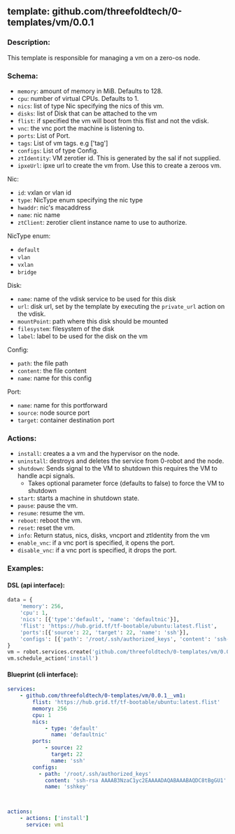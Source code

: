 ## template: github.com/threefoldtech/0-templates/vm/0.0.1

### Description:
This template is responsible for managing a vm on a zero-os node.

### Schema:

- `memory`: amount of memory in MiB. Defaults to 128.
- `cpu`: number of virtual CPUs. Defaults to 1.
- `nics`: list of type Nic specifying the nics of this vm.
- `disks`: list of Disk that can be attached to the vm 
- `flist`: if specified the vm will boot from this flist and not the vdisk.
- `vnc`: the vnc port the machine is listening to.
- `ports`: List of Port.
- `tags`: List of vm tags. e.g ['tag']
- `configs`: List of type Config.
- `ztIdentity`: VM zerotier id. This is generated by the sal if not supplied.
- `ipxeUrl`: ipxe url to create the vm from. Use this to create a zeroos vm.

Nic:
- `id`: vxlan or vlan id
- `type`: NicType enum specifying the nic type
- `hwaddr`: nic's macaddress
- `name`: nic name
- `ztClient`: zerotier client instance name to use to authorize.

NicType enum: 
- `default` 
- `vlan`
- `vxlan`
- `bridge`

Disk:
- `name`: name of the vdisk service to be used for this disk
- `url`: disk url, set by the template by executing the `private_url` action on the vdisk.
- `mountPoint`: path where this disk should be mounted
- `filesystem`: filesystem of the disk
- `label`: label to be used for the disk on the vm

Config:
- `path`: the file path 
- `content`: the file content
- `name`: name for this config

Port:
- `name`: name for this portforward
- `source`: node source port
- `target`: container destination port

### Actions:
- `install`: creates a a vm and the hypervisor on the node.
- `uninstall`: destroys and deletes the service from 0-robot and the node.
- `shutdown`: Sends signal to the VM to shutdown this requires the VM to handle acpi signals.
  - Takes optional parameter force (defaults to false) to force the VM to shutdown
- `start`: starts a machine in shutdown state.
- `pause`: pause the vm.
- `resume`: resume the vm.
- `reboot`: reboot the vm.
- `reset`: reset the vm.
- `info`: Return status, nics, disks, vncport and ztIdentity from the vm
- `enable_vnc`: if a vnc port is specified, it opens the port.
- `disable_vnc`: if a vnc port is specified, it drops the port.

### Examples:
#### DSL (api interface):
```python
data = {
    'memory': 256,
    'cpu': 1,
    'nics': [{'type':'default', 'name': 'defaultnic'}],
    'flist': 'https://hub.grid.tf/tf-bootable/ubuntu:latest.flist',
    'ports':[{'source': 22, 'target': 22, 'name': 'ssh'}],
    'configs': [{'path': '/root/.ssh/authorized_keys', 'content': 'ssh-rsa AAAAB3NzaC1yc2EAAAADAQABAAABAQDC8tBgGU1', 'name': 'sshkey'}]
}
vm = robot.services.create('github.com/threefoldtech/0-templates/vm/0.0.1','vm1', data)
vm.schedule_action('install')
```

#### Blueprint (cli interface):
```yaml
services:
    - github.com/threefoldtech/0-templates/vm/0.0.1__vm1:
        flist: 'https://hub.grid.tf/tf-bootable/ubuntu:latest.flist'
        memory: 256
        cpu: 1
        nics: 
            - type: 'default'
              name: 'defaultnic'
        ports:
            - source: 22
              target: 22
              name: 'ssh'
        configs:
          - path: '/root/.ssh/authorized_keys'
            content: 'ssh-rsa AAAAB3NzaC1yc2EAAAADAQABAAABAQDC8tBgGU1'
            name: 'sshkey'



actions:
    - actions: ['install']
      service: vm1
```
